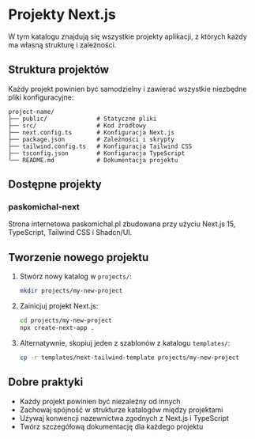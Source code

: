 # Projekty Next.js

W tym katalogu znajdują się wszystkie projekty aplikacji, z których każdy ma własną strukturę i zależności.

## Struktura projektów

Każdy projekt powinien być samodzielny i zawierać wszystkie niezbędne pliki konfiguracyjne:

```
project-name/
├── public/              # Statyczne pliki
├── src/                 # Kod źródłowy
├── next.config.ts       # Konfiguracja Next.js
├── package.json         # Zależności i skrypty
├── tailwind.config.ts   # Konfiguracja Tailwind CSS
├── tsconfig.json        # Konfiguracja TypeScript
└── README.md            # Dokumentacja projektu
```

## Dostępne projekty

### paskomichal-next

Strona internetowa paskomichal.pl zbudowana przy użyciu Next.js 15, TypeScript, Tailwind CSS i Shadcn/UI.

## Tworzenie nowego projektu

1. Stwórz nowy katalog w `projects/`:
   ```bash
   mkdir projects/my-new-project
   ```

2. Zainicjuj projekt Next.js:
   ```bash
   cd projects/my-new-project
   npx create-next-app .
   ```

3. Alternatywnie, skopiuj jeden z szablonów z katalogu `templates/`:
   ```bash
   cp -r templates/next-tailwind-template projects/my-new-project
   ```

## Dobre praktyki

- Każdy projekt powinien być niezależny od innych
- Zachowaj spójność w strukturze katalogów między projektami
- Używaj konwencji nazewnictwa zgodnych z Next.js i TypeScript
- Twórz szczegółową dokumentację dla każdego projektu